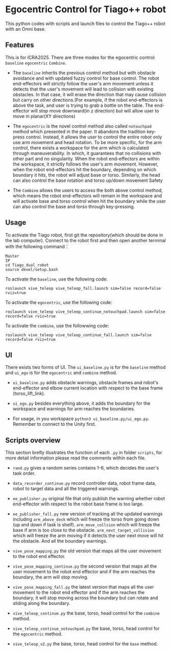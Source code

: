 # Egocentric Control for Tiago++ robot
This python codes with scripts and launch files to control the Tiago++ robot with an Omni base.

## Features

This is for ICRA2025. There are three modes for the egocentric control: `baseline` `egocentric` `Combine`. 

- The `baseline` inherits the previous control method but with obstacle avoidance and with updated fuzzy control for base control. The robot end-effectors will strictly follow the user's arm movement unless it detects that the user's movement will lead to collision with existing obstacles. In that case, it will erase the direction that may cause collision but carry on other directions.(For example, if the robot end-effectors is above the task, and user is trying to grab a bottle on the table. The end-effector will stop move downward(in z direction) but will allow user to move in planar(XY directions) 

- The `egocentric` is the novel control method also called `notouchpad` method which presented in the paper. It abandons the tradition key-press control. Instead, it allows the user to control the entire robot only use arm movement and head rotation. To be more specific, for the arm control, there exists a workspace for the arm which is calculated through maneuverability. In which, it guarantees that no collisions with other part and no singularity. When the robot end-effectors are within the workspace, it strictly follows the user's arm movement. However, when the robot end-effectors hit the boundary, depending on which boundary it hits, the robot will adjust base or torso. Similarly, the head can also control the base rotation and torso up/down movement Safety 

- The `Combine` allows the users to access the both above control method, which means the robot end-effectors will remain in the workspace and will activate base and torso control when hit the boundary while the user can also control the base and torso through key-pressing.


## Usage
 
To activate the Tiago robot, first git the repository(which should be done in the lab computer). Connect to the robot first and then open another terminal with the following command：

```
Master
IP
cd Tiago_dual_robot
source devel/setup.bash
```

To activate the `baseline`, use the following code:

`roslaunch vive_teleop vive_teleop_fall.launch sim=false record=false rviz=true`

To activate the `egocentric`, use the following code:

`roslaunch vive_teleop vive_teleop_continue_notouchpad.launch sim=false record=false rviz=true`

To activate the `combine`, use the followwing code:

`roslaunch vive_teleop vive_teleop_continue_fall.launch sim=false record=false rviz=true`

## UI

There exists two forms of UI. The `ui_baseline.py` is for the `baseline` method and `ui_ego` is for the `egocentric` and `combine` method.

- `ui_baseline.py` adds obstacle warnings, obstacle frames and robot's end-effector and elbow current location with respect to the base frame (torso_lift_link). 

- `ui_ego.py` besides everything above, it adds the boundary for the workspace and warnings for arm reaches the boundaries.

- For usage, in you workspace `python3 ui_baseline.py/ui_ego.py`. Remember to connect to the Unity first.

## Scripts overview

This section brefly illustrates the function of each `.py` in folder `scripts`, for more detail information please read the comments within each file.

- `rand.py` gives a random series contains 1-6, which decides the user's task order.

- `data_recorder_continue.py` record controller data, robot frame data, robot to target data and all the triggered warnings.

- `ee_publisher.py` original file that only publish the warning whether robot end-effector with respect to the robot base frame is too large.

- `ee_publisher_fall.py` new version of tracking all the updated warnings including `arm_above_desk` which will freeze the torso from going down (up and down if task is shelf). `arm_move_collsion` which will freeze the base if arm is too close to the obstacle. `arm_next_target_collision` which will freeze the arm moving if it detects the user next move will hit the obstacle. And all the boundary warnings.

- `vive_pose_mapping.py` the old version that maps all the user movement to the robot end effector.

- `vive_pose_mapping_continue.py` the second version that maps all the user movement to the robot end effector and if the arm reaches the boundary, the arm will stop moving.

- `vive_pose_mapping_fall.py` the latest version that maps all the user movement to the robot end effector and if the arm reaches the boundary, it will stop moving across the boundary but can rotate and sliding along the boundary.

- `vive_teleop_continue.py` the base, torso, head control for the `combine` method.

- `vive_teleop_continue_notouchpad.py` the base, torso, head control for the `egocentric` method.

- `vive_teleop_v2.py` the base, torso, head control for the `base` method.


